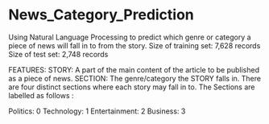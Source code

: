 # News_Category_Prediction


Using Natural Language Processing to predict which genre or category a piece of news will fall in to from the story.
Size of training set: 7,628 records Size of test set: 2,748 records

FEATURES:
STORY: A part of the main content of the article to be published as a piece of news. SECTION: The genre/category the STORY falls in.
There are four distinct sections where each story may fall in to. The Sections are labelled as follows :

Politics: 0
Technology: 1
Entertainment: 2
Business: 3
